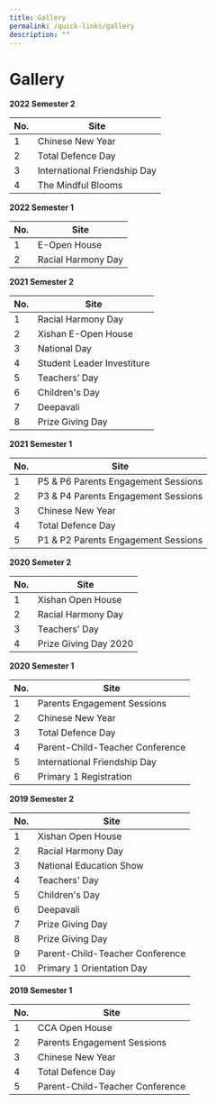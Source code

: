 ```yaml
---
title: Gallery
permalink: /quick-links/gallery
description: ""
---
```

# **Gallery**

**2022 Semester 2**

| No. 	| Site 	|
|---	|---	|
| 1 	| Chinese New Year 	|
| 2 	| Total Defence Day 	|
| 3 	| International Friendship Day 	|
| 4 	| The Mindful Blooms 	|

**2022 Semester 1**

| No. 	| Site 	|
|---	|---	|
| 1 	| E-Open House 	|
| 2 	| Racial Harmony Day 	|

**2021 Semester 2**

| No. 	| Site 	|
|---	|---	|
| 1 	| Racial Harmony Day 	|
| 2 	| Xishan E-Open House 	|
| 3 	| National Day 	|
| 4 	| Student Leader Investiture 	|
| 5 	| Teachers’ Day 	|
| 6 	| Children's Day 	|
| 7 	| Deepavali 	|
| 8 	| Prize Giving Day 	|

**2021 Semester 1**

| No. 	| Site 	|
|---	|---	|
| 1 	| P5 & P6 Parents Engagement Sessions 	|
| 2 	| P3 & P4 Parents Engagement Sessions 	|
| 3 	| Chinese New Year 	|
| 4 	| Total Defence Day 	|
| 5 	| P1 & P2 Parents Engagement Sessions 	|

**2020 Semeter 2**

| No. 	| Site 	|
|---	|---	|
| 1 	| Xishan Open House 	|
| 2 	| Racial Harmony Day 	|
| 3 	| Teachers' Day 	|
| 4 	| Prize Giving Day 2020 	|

**2020 Semester 1**

| No. 	| Site 	|
|---	|---	|
| 1 	| Parents Engagement Sessions 	|
| 2 	| Chinese New Year 	|
| 3 	| Total Defence Day 	|
| 4 	| Parent-Child-Teacher Conference 	|
| 5 	| International Friendship Day 	|
| 6 	| Primary 1 Registration 	|

**2019 Semester 2**

| No. 	| Site 	|
|---	|---	|
| 1 	| Xishan Open House 	|
| 2 	| Racial Harmony Day 	|
| 3 	| National Education Show 	|
| 4 	| Teachers' Day 	|
| 5 	| Children's Day 	|
| 6 	| Deepavali 	|
| 7 	| Prize Giving Day 	|
| 8 	| Prize Giving Day 	|
| 9 	| Parent-Child-Teacher Conference 	|
| 10 	| Primary 1 Orientation Day 	|

**2019 Semester 1**

| No. 	| Site 	|
|---	|---	|
| 1 	| CCA Open House 	|
| 2 	| Parents Engagement Sessions 	|
| 3 	| Chinese New Year 	|
| 4 	| Total Defence Day 	|
| 5 	| Parent-Child-Teacher Conference 	|